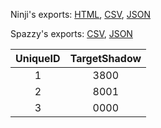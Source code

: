 Ninji's exports: [HTML](https://wuffs.org/acnh/bcsv_160/html/MysteryTourFishParam.html), [CSV](https://wuffs.org/acnh/bcsv_160/csv/MysteryTourFishParam.csv), [JSON](https://wuffs.org/acnh/bcsv_160/json/MysteryTourFishParam.json)

Spazzy's exports: [CSV](https://github.com/McSpazzy/acnh-csv/blob/master/MysteryTourFishParam.csv), [JSON](https://github.com/McSpazzy/acnh-json/blob/master/MysteryTourFishParam.json)

| UniqueID | TargetShadow |
|:--:|:--:|
| 1 | 3800 | 
| 2 | 8001 | 
| 3 | 0000 | 
